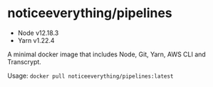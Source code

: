 # noticeeverything/pipelines

- Node v12.18.3
- Yarn v1.22.4

A minimal docker image that includes Node, Git, Yarn, AWS CLI and Transcrypt.

Usage: `docker pull noticeeverything/pipelines:latest`
